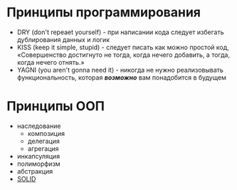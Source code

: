 # Принципы программирования
* DRY (don't repeaet yourself) - при написании кода следует избегать дублирования данных и логик
* KISS (keep it simple, stupid) - следует писать как можно простой код, «Совершенство достигнуто не тогда, когда нечего добавить, а тогда, когда нечего отнять.»
* YAGNI (you aren't gonna need it) - никогда не нужно реализовывать функциональность, которая ***возможно*** вам понадобится в будущем

# Принципы ООП
* наследование
  * композиция
  * делегация
  * агрегация
* инкапсуляция
* полиморфизм
* абстракция
* [SOLID](https://github.com/ysomad/wiki/blob/main/principles/SOLID.md)


